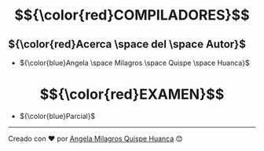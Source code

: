 # $${\color{red}COMPILADORES}$$

## ${\color{red}Acerca \space del \space Autor}$
- ${\color{blue}Angela \space Milagros \space Quispe \space Huanca}$

# $${\color{red}EXAMEN}$$

- ${\color{blue}Parcial}$


---

Creado con ❤️ por [Angela Milagros Quispe Huanca](https://github.com/Mila18xy/COMPILADORES.git) 😊
